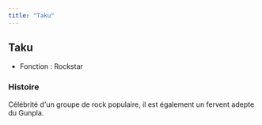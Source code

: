 ```yaml
---
title: "Taku"
---
```


Taku
----





* Fonction : Rockstar


### Histoire


Célébrité d'un groupe de rock populaire, il est également un fervent adepte du Gunpla.


